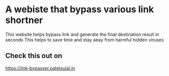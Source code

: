 
# A webiste that bypass various link shortner

This website helps bypass link and generate the final destination result in seconds
This helps to save time and stay aeay from harmful hidden viruses


## Check this out on

https://link-bypasser.patelsujal.in


